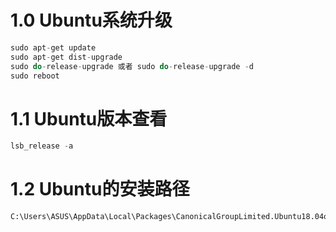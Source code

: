 # 1.0 Ubuntu系统升级
```cpp
sudo apt-get update
sudo apt-get dist-upgrade
sudo do-release-upgrade 或者 sudo do-release-upgrade -d
sudo reboot
```
# 1.1 Ubuntu版本查看
```cpp
lsb_release -a
```
# 1.2 Ubuntu的安装路径
```
C:\Users\ASUS\AppData\Local\Packages\CanonicalGroupLimited.Ubuntu18.04onWindows_79rhkp1fndgsc\LocalState\rootfs\home\shilei
```
